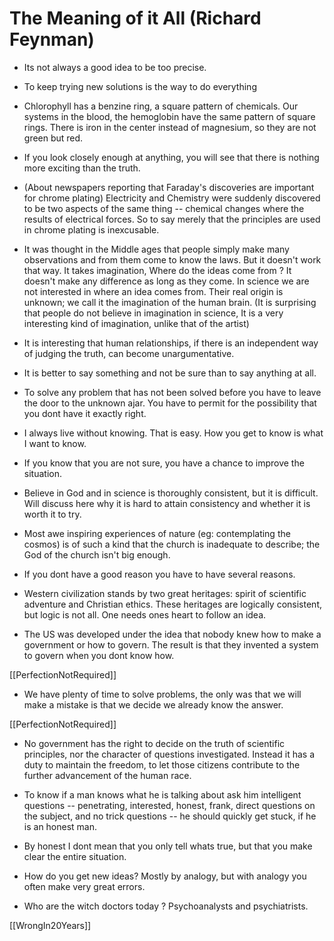 # The Meaning of it All (Richard Feynman)

- Its not always a good idea to be too precise.

- To keep trying new solutions is the way to do everything

- Chlorophyll has a benzine ring, a square pattern of chemicals. Our systems in the blood, the hemoglobin have the same pattern of square rings. There is iron in the center instead of magnesium, so they are not green but red.

- If you look closely enough at anything, you will see that there is nothing more exciting than the truth.

- (About newspapers reporting that Faraday's discoveries are important for chrome plating) Electricity and Chemistry were suddenly discovered to be two aspects of the same thing -- chemical changes where the results of electrical forces. So to say merely that the principles are used in chrome plating is inexcusable.

- It was thought in the Middle ages that people simply make many observations and from them come to know the laws. But it doesn't work that way. It takes imagination, Where do the ideas come from ? It doesn't make any difference as long as they come. In science we are not interested in where an idea comes from. Their real origin is unknown; we call it the imagination of the human brain.
  (It is surprising that people do not believe in imagination in science, It is a very interesting kind of imagination, unlike that of the artist)

- It is interesting that human relationships, if there is an independent way of judging the truth, can become unargumentative.

- It is better to say something and not be sure than to say anything at all.

- To solve any problem that has not been solved before you have to leave the door to the unknown ajar. You have to permit for the possibility that you dont have it exactly right.

- I always live without knowing. That is easy. How you get to know is what I want to know.

- If you know that you are not sure, you have a chance to improve the situation.

- Believe in God and in science is thoroughly consistent, but it is difficult. Will discuss here why it is hard to attain consistency and whether it is worth it to try.

- Most awe inspiring experiences of nature (eg: contemplating the cosmos) is of such a kind that the church is inadequate to describe; the God of the church isn't big enough.

- If you dont have a good reason you have to have several reasons.

- Western civilization stands by two great heritages: spirit of scientific adventure and Christian ethics.  These heritages are logically consistent, but logic is not all. One needs ones heart to follow an idea.

- The US was developed under the idea that nobody knew how to make a government or how to govern. The result is that they invented a system to govern when you dont know how.

[[PerfectionNotRequired]]

- We have plenty of time to solve problems, the only was that we will make a mistake is that we decide we already know the answer.

[[PerfectionNotRequired]]

- No government has the right to decide on the truth of scientific principles, nor the character of questions investigated. Instead it has a duty to maintain the freedom, to let those citizens contribute to the further advancement  of the human race.

- To know if a man knows what he is talking about ask him intelligent questions -- penetrating, interested, honest, frank, direct questions on the subject, and no trick questions -- he should quickly get stuck, if he is an honest man.

- By honest I dont mean that you only tell whats true, but that you make clear the entire situation.

- How do you get new ideas? Mostly by analogy, but with analogy you often make very great errors.

- Who are the witch doctors today ? Psychoanalysts and psychiatrists.

[[WrongIn20Years]]